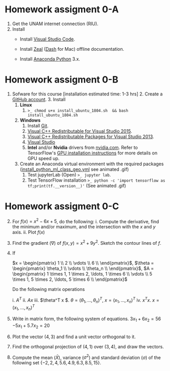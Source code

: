 # Homework assigment 0-A

1. Get the UNAM internet connection (RIU).
2. Install
   * Install [Visual Studio Code](https://code.visualstudio.com/download).

   * Install [Zeal](https://zealdocs.org/) ([Dash](https://kapeli.com/dash) for Mac) offline documentation.

   * Install [Anaconda Python](https://www.anaconda.com/distribution/) 3.x.

# Homework assigment 0-B

1. Sofware for this course [installation estimated time: 1-3 hrs]
   2. Create a [GitHub account](https://github.com/join).
   3. Install
      1. **Linux**
         1. `>_ chmod u+x install_ubuntu_1804.sh  && bash install_ubuntu_1804.sh`
      2. **Windows**
         1. Install [Git](https://git-scm.com/downloads).
         2. [Visual C++ Redistributable for Visual Studio 2015](https://www.microsoft.com/en-us/download/details.aspx?id=48145).
         3. [Visual C++ Redistributable Packages for Visual Studio 2013](https://www.microsoft.com/en-us/download/details.aspx?id=40784).
         4. [Visual Studio](https://visualstudio.microsoft.com/downloads/?utm_medium=post-banner&utm_source=microsoft.com&utm_campaign=channel+banner&utm_content=launch+vs2019)
         5. **Intel** and/or **Nvidia** drivers from [nvidia.com](https://www.nvidia.com/Download/index.aspx?lang=en-us). Refer to TensorFlow's [GPU installation instructions](https://tensorflow.org/install/gpu) for more details on GPU speed up.
   5. Create an Anaconda virtual environment with the required packages ([install_python_ml_class_geo.yml](https://github.com/mathphysmx/teaching-ml/blob/master/install_python_ml_class_geo.yml) see animated .gif)
      1. Test jupyterLab (Open) `>_ jupyter lab`.
      2. Test TensorFlow installation `>_ python -c 'import tensorflow as tf;print(tf.__version__)'` (See animated .gif)

# Homework assigment 0-C

2. For $f(x) = x^2 - 6x + 5$, do the following:
   i. Compute the derivative, find the minimum and/or maximum, and the intersection with the $x$ and $y$ axis.
   ii. Plot $f(x)$

3. Find the gradient ($\nabla$) of $f(x, y) = x^2 + 9y^2$. Sketch the contour lines of $f$.

4. If 

   $x = \begin{pmatrix}
   1 \\
   2 \\
   \vdots \\
   6 \\
   \end{pmatrix}$, $\theta = \begin{pmatrix}
   \theta_1 \\
   \vdots \\
   \theta_n \\
   \end{pmatrix}$, $A = \begin{pmatrix}
   1 \times 1, 1 \times 2, \ldots, 1 \times 6 \\
   \vdots \\
   5 \times 1, 5 \times 2, \ldots, 5 \times 6 \\
   \end{pmatrix}$

   Do the following matrix operations

   i. $A^T$
   ii. $Ax$
   iii. $\theta^T x $. $\theta = (\theta_1, \ldots, \theta_n)^T$, $x = (x_1, \ldots, x_n)^T$
   iv. $x^Tx$. $x = (x_1, \ldots, x_n)^T$

5. Write in matrix form, the following system of equations.
   $3x_1 + 6x_2 = 56$
   $-5x_1 + 5.7x_2 = 20$ 

6. Plot the vector $(4,3)$ and find a unit vector orthogonal to it.

7. Find the orthogonal projection of $(4, 1)$ over $(3,4)$, and draw the vectors.
8. Compute the mean ($\bar X$), variance ($\sigma^2$) and standard deviation ($\sigma$) of the following set $\{-2, 2, 4, 5.6, 4.9, 6.3, 8.5, 15\}$.